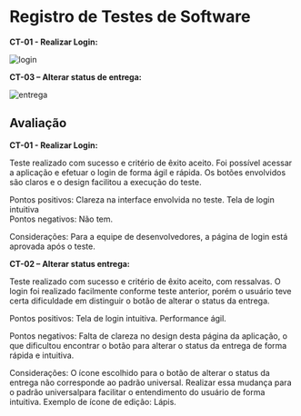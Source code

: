 # Registro de Testes de Software

**CT-01 - Realizar Login:**

![login](https://user-images.githubusercontent.com/114542015/236707310-93a3b5a2-e8b5-4b01-9885-df05699db353.gif)

**CT-03 – Alterar status de entrega:**

![entrega](https://user-images.githubusercontent.com/114542015/236707602-9fb99779-debf-4606-87f7-37d55628214a.gif)






## Avaliação

**CT-01 - Realizar Login:**<br>

Teste realizado com sucesso e critério de êxito aceito. Foi possível acessar a aplicação e efetuar o login de forma ágil e rápida. Os botões envolvidos são claros e o design facilitou a execução do teste.<br>

Pontos positivos: Clareza na interface envolvida no teste. Tela de login intuitiva<br>
Pontos negativos: Não tem.<br>

Considerações: Para a equipe de desenvolvedores, a página de login está aprovada após o teste.

**CT-02 – Alterar status entrega:**<br>

Teste realizado com sucesso e critério de êxito aceito, com ressalvas. O login foi realizado facilmente conforme teste anterior, porém o usuário teve certa dificuldade em distinguir o botão de alterar o status da entrega.<br> 

Pontos positivos: Tela de login intuitiva. Performance ágil. <br>

Pontos negativos: Falta de clareza no design desta página da aplicação, o que dificultou encontrar o botão para alterar o status da entrega de forma rápida e intuitiva.<br> 

Considerações: O ícone escolhido para o botão de alterar o status da entrega não corresponde ao padrão universal. Realizar essa mudança para o padrão universalpara facilitar o entendimento do usuário de forma intuitiva. Exemplo de ícone de edição: Lápis. <br>



